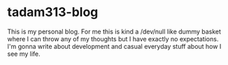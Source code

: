 # tadam313-blog

This is my personal blog. For me this is kind a /dev/null like dummy basket where I can throw any of my thoughts but I have exactly no expectations. I'm gonna write about development and casual everyday stuff about how I see my life.
